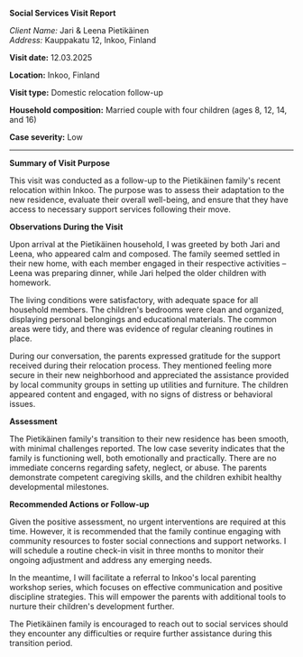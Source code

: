 **Social Services Visit Report**

*Client Name:* Jari & Leena Pietikäinen  
*Address:* Kauppakatu 12, Inkoo, Finland  

**Visit date:** 12.03.2025

**Location:** Inkoo, Finland

**Visit type:** Domestic relocation follow-up

**Household composition:** Married couple with four children (ages 8, 12, 14, and 16)

**Case severity:** Low

---

**Summary of Visit Purpose**

This visit was conducted as a follow-up to the Pietikäinen family's recent relocation within Inkoo. The purpose was to assess their adaptation to the new residence, evaluate their overall well-being, and ensure that they have access to necessary support services following their move.

**Observations During the Visit**

Upon arrival at the Pietikäinen household, I was greeted by both Jari and Leena, who appeared calm and composed. The family seemed settled in their new home, with each member engaged in their respective activities – Leena was preparing dinner, while Jari helped the older children with homework.

The living conditions were satisfactory, with adequate space for all household members. The children's bedrooms were clean and organized, displaying personal belongings and educational materials. The common areas were tidy, and there was evidence of regular cleaning routines in place.

During our conversation, the parents expressed gratitude for the support received during their relocation process. They mentioned feeling more secure in their new neighborhood and appreciated the assistance provided by local community groups in setting up utilities and furniture. The children appeared content and engaged, with no signs of distress or behavioral issues.

**Assessment**

The Pietikäinen family's transition to their new residence has been smooth, with minimal challenges reported. The low case severity indicates that the family is functioning well, both emotionally and practically. There are no immediate concerns regarding safety, neglect, or abuse. The parents demonstrate competent caregiving skills, and the children exhibit healthy developmental milestones.

**Recommended Actions or Follow-up**

Given the positive assessment, no urgent interventions are required at this time. However, it is recommended that the family continue engaging with community resources to foster social connections and support networks. I will schedule a routine check-in visit in three months to monitor their ongoing adjustment and address any emerging needs.

In the meantime, I will facilitate a referral to Inkoo's local parenting workshop series, which focuses on effective communication and positive discipline strategies. This will empower the parents with additional tools to nurture their children's development further.

The Pietikäinen family is encouraged to reach out to social services should they encounter any difficulties or require further assistance during this transition period.